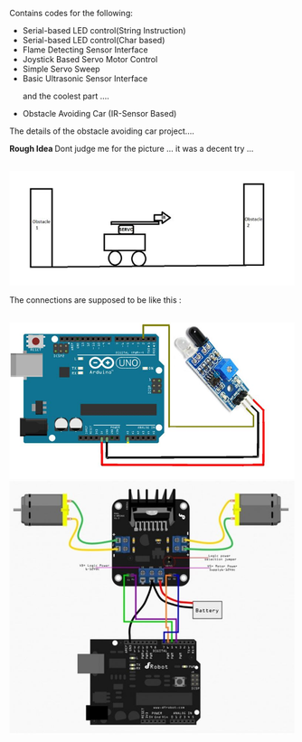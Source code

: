 Contains codes for the following:
<ul>
  <li>Serial-based LED control(String Instruction)</li>
  <li>Serial-based LED control(Char based)</li>
  <li>Flame Detecting Sensor Interface</li>
  <li>Joystick Based Servo Motor Control</li>
  <li>Simple Servo Sweep</li>
  <li>Basic Ultrasonic Sensor Interface</li>
  <p>and the coolest part .... </p>
  <li>Obstacle Avoiding Car (IR-Sensor Based) </li>
</ul>
The details of the obstacle avoiding car project.... <br>
<p> <strong> Rough Idea </strong> Dont judge me for the picture ... it was a decent try ... </p><br>
<img src = "/public/idea.jpg">
<p> The connections are supposed to be like this : </p><br>
<img src = "/public/conn1.jpg">
<img src = "/public/conn2.jpg">

  
  
  
